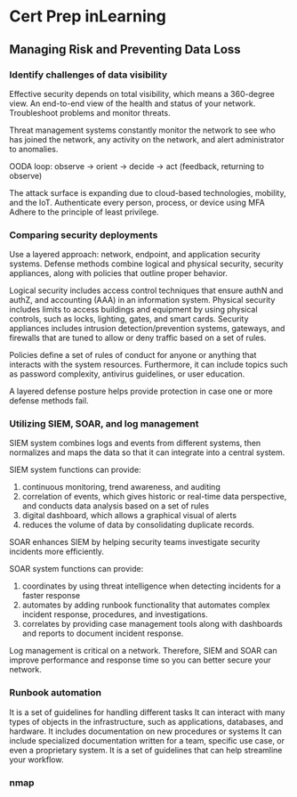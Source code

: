 # Cert Prep inLearning

## Managing Risk and Preventing Data Loss

### Identify challenges of data visibility

Effective security depends on total visibility, which means a 360-degree view. An end-to-end view of the health and status of your network. Troubleshoot problems and monitor threats.

Threat management systems constantly monitor the network to see who has joined the network, any activity on the network, and alert administrator to anomalies.

OODA loop: observe -> orient -> decide -> act (feedback, returning to observe)

The attack surface is expanding due to cloud-based technologies, mobility, and the IoT.
Authenticate every person, process, or device using MFA
Adhere to the principle of least privilege.

### Comparing security deployments

Use a layered approach: network, endpoint, and application security systems.
Defense methods combine logical and physical security, security appliances, along with policies that outline proper behavior.

Logical security includes access control techniques that ensure authN and authZ, and accounting (AAA) in an information system.
Physical security includes limits to access buildings and equipment by using physical controls, such as locks, lighting, gates, and smart cards.
Security appliances includes intrusion detection/prevention systems, gateways, and firewalls that are tuned to allow or deny traffic based on a set of rules.

Policies define a set of rules of conduct for anyone or anything that interacts with the system resources. Furthermore, it can include topics such as password complexity, antivirus guidelines, or user education.

A layered defense posture helps provide protection in case one or more defense methods fail.

### Utilizing SIEM, SOAR, and log management

SIEM system combines logs and events from different systems, then normalizes and maps the data so that it can integrate into a central system.

SIEM system functions can provide:

1. continuous monitoring, trend awareness, and auditing
2. correlation of events, which gives historic or real-time data perspective, and conducts data analysis based on a set of rules
3. digital dashboard, which allows a graphical visual of alerts
4. reduces the volume of data by consolidating duplicate records.

SOAR enhances SIEM by helping security teams investigate security incidents more efficiently.

SOAR system functions can provide:

1. coordinates by using threat intelligence when detecting incidents for a faster response
2. automates by adding runbook functionality that automates complex incident response, procedures, and investigations.
3. correlates by providing case management tools along with dashboards and reports to document incident response.

Log management is critical on a network. Therefore, SIEM and SOAR can improve performance and response time so you can better secure your network.

### Runbook automation

It is a set of guidelines for handling different tasks
It can interact with many types of objects in the infrastructure, such as applications, databases, and hardware.
It includes documentation on new procedures or systems
It can include specialized documentation written for a team, specific use case, or even a proprietary system.
It is a set of guidelines that can help streamline your workflow.

### nmap

